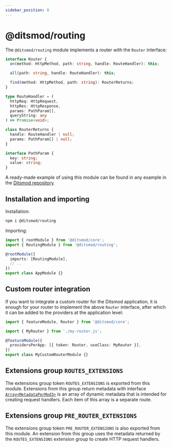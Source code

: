 ```yaml
---
sidebar_position: 0
---
```


# @ditsmod/routing

The `@ditsmod/routing` module implements a router with the `Router` interface:

```ts
interface Router {
  on(method: HttpMethod, path: string, handle: RouteHandler): this;

  all(path: string, handle: RouteHandler): this;

  find(method: HttpMethod, path: string): RouterReturns;
}

type RouteHandler = (
  httpReq: HttpRequest,
  httpRes: HttpResponse,
  params: PathParam[],
  queryString: any
) => Promise<void>;

class RouterReturns {
  handle: RouteHandler | null;
  params: PathParam[] | null;
}

interface PathParam {
  key: string;
  value: string;
}
```

A ready-made example of using this module can be found in any example in the [Ditsmod repository][1].

## Installation and importing

Installation:

```bash
npm i @ditsmod/routing
```

Importing:

```ts
import { rootModule } from '@ditsmod/core';
import { RoutingModule } from '@ditsmod/routing';

@rootModule({
  imports: [RoutingModule],
  // ..
})
export class AppModule {}
```

## Custom router integration

If you want to integrate a custom router for the Ditsmod application, it is enough for your router to implement the above `Router` interface, after which it can be added to the providers at the application level:

```ts
import { featureModule, Router } from '@ditsmod/core';

import { MyRouter } from './my-router.js';

@featureModule({
  providersPerApp: [{ token: Router, useClass: MyRouter }],
})
export class MyCustomRouterModule {}
```

## Extensions group `ROUTES_EXTENSIONS`

The extensions group token `ROUTES_EXTENSIONS` is exported from this module. Extensions from this group return metadata with interface [`Array<MetadataPerMod3>`][2] is an array of dynamic metadata that is intended for creating request handlers. Each item of this array is a separate route.

## Extensions group `PRE_ROUTER_EXTENSIONS`

The extensions group token `PRE_ROUTER_EXTENSIONS` is also exported from this module. An extension from this group uses the metadata returned by the `ROUTES_EXTENSIONS` extension group to create HTTP request handlers.

[1]: https://github.com/ditsmod/ditsmod/tree/main/examples
[2]: https://github.com/ditsmod/ditsmod/blob/core-2.54.0/packages/core/src/types/metadata-per-mod.ts#L58-L74
[3]: https://github.com/ditsmod/ditsmod/blob/body-parser-2.16.0/packages/body-parser/src/body-parser.extension.ts#L54
